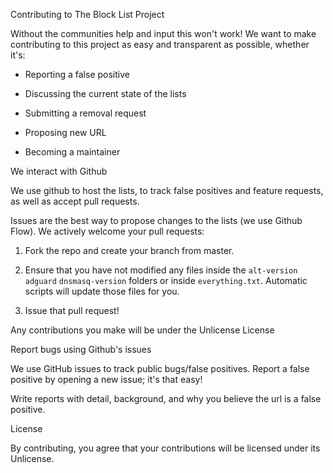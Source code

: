 Contributing to The Block List Project

Without the communities help and input this won't work! We want to make contributing to this project as easy and transparent as possible, whether it's:

- Reporting a false positive

- Discussing the current state of the lists

- Submitting a removal request

- Proposing new URL

- Becoming a maintainer

We interact with Github

We use github to host the lists, to track false positives and feature requests, as well as accept pull requests.

Issues are the best way to propose changes to the lists (we use Github Flow). We actively welcome your pull requests:

1. Fork the repo and create your branch from master.

2. Ensure that you have not modified any files inside the `alt-version` `adguard` `dnsmasq-version` folders or
inside `everything.txt`. Automatic scripts will update those files for you.

3. Issue that pull request!

Any contributions you make will be under the Unlicense License

Report bugs using Github's issues

We use GitHub issues to track public bugs/false positives. Report a false positive by opening a new issue; it's that easy!

Write reports with detail, background, and why you believe the url is a false positive.


License

By contributing, you agree that your contributions will be licensed under its Unlicense.
